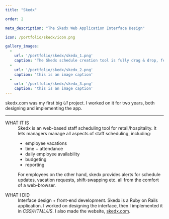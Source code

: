 ```yaml
---
title: "Skedx"

order: 2

meta_description: "The Skedx Web Application Interface Design"

icon: /portfolio/skedx/icon.png

gallery_images:
  -
    url: '/portfolio/skedx/skedx_1.png' 
    caption: 'The Skedx schedule creation tool is fully drag & drop, features weekly and daily views, and dynamically calculates labour costs, breaks and overtime.'
  -
    url: '/portfolio/skedx/skedx_2.png' 
    caption: 'this is an image caption'
  -
    url: '/portfolio/skedx/skedx_3.png' 
    caption: 'this is an image caption'
---
```


<aside>
skedx.com was my first big <dfn title="User Interface">UI</dfn> project. I worked on it for two years, both designing and implementing the app. 
</aside>
<hr/>

<dl>
	<dt>WHAT IT IS</dt>
	<dd>	
 		Skedx is an web-based staff scheduling tool for retail/hospitality. It lets managers manage all aspects of staff scheduling, including: 
		<ul>		
			<li>employee vacations </li>
			<li>time + attendance</li>
			<li>daily employee availability</li>
			<li>budgeting</li> 
			<li>reporting </li>
		</ul>
		For employees on the other hand, skedx provides alerts for schedule updates, vacation requests, shift-swapping etc. all from the comfort of a web-browser.   
	</dd>
</dl>

<dl>
	<dt>WHAT I DID</dt>
	<dd>
		Interface design + front-end development. Skedx is a Ruby on Rails application. I worked on designing the interface, then I implemented it in <dfn title="This is the stuff the internet is made of.">CSS/HTML/JS</dfn>. I also made the website, <a href="http://skedx.com">skedx.com</a>. 
	</dd>
</dl>


